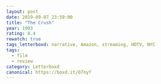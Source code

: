 ```yaml
---
layout: post 
date: 2019-09-07 23:59:00
title: "The Crush"
year: 1993
rating: 0.4
rewatch: true
tags_letterboxd: narrative, Amazon, streaming, HDTV, NYC
tags:
  - film
  - review
category: Letterboxd
canonical: https://boxd.it/O7nyf
---
```

